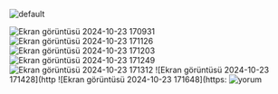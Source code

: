 ![default](https://github.com/user-attachments/assets/489408c7-84eb-49b4-9e30-a94af8fd54a6)

![Ekran görüntüsü 2024-10-23 170931](https://github.com/user-attachments/assets/929eb953-0fc6-448b-8c20-1903716c2997)
![Ekran görüntüsü 2024-10-23 171126](https://github.com/user-attachments/assets/8544f44d-b0f6-4e20-8df4-32fa1a2ffdca)
![Ekran görüntüsü 2024-10-23 171203](https://github.com/user-attachments/assets/27842fb8-c426-46bc-9d1c-bbc1d8d01d90)
![Ekran görüntüsü 2024-10-23 171249](https://github.com/user-attachments/assets/32bc9aaf-aa2b-4df7-b927-97dd651d91c6)
![Ekran görüntüsü 2024-10-23 171312](https://github.com/user-attachments/assets/0452e0da-1da2-423f-a5e1-5b5a240c47f0)
![Ekran görüntüsü 2024-10-23 171428](http
![Ekran görüntüsü 2024-10-23 171648](https:
![yorum](https://github.com/user-attachments/assets/aa8c82c2-005a-4d05-91aa-a0009bdea4d6)

